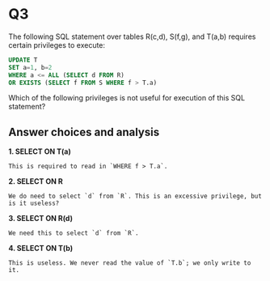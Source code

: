 Q3
=

The following SQL statement over tables R(c,d), S(f,g), and T(a,b) requires certain privileges to execute:

```sql
UPDATE T
SET a=1, b=2
WHERE a <= ALL (SELECT d FROM R)
OR EXISTS (SELECT f FROM S WHERE f > T.a)
```

Which of the following privileges is not useful for execution of this SQL statement?

Answer choices and analysis
-

**1. SELECT ON T(a)**

    This is required to read in `WHERE f > T.a`.

**2. SELECT ON R**

    We do need to select `d` from `R`. This is an excessive privilege, but is it useless?

**3. SELECT ON R(d)**

    We need this to select `d` from `R`.

**4. SELECT ON T(b)**

    This is useless. We never read the value of `T.b`; we only write to it.

